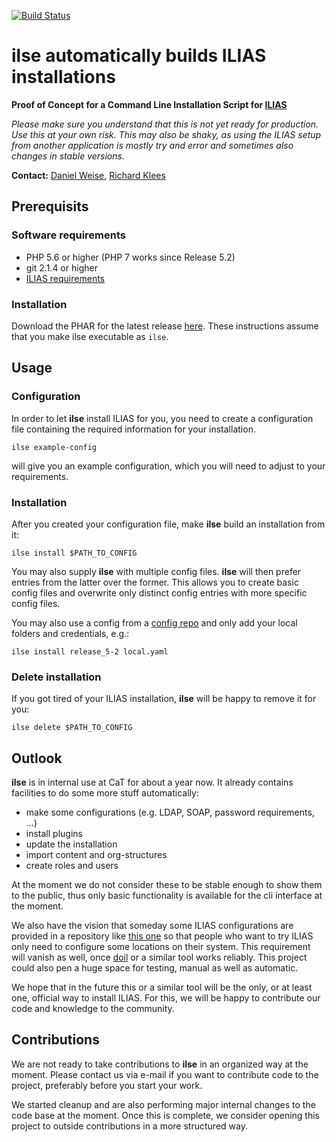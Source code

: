 [![Build Status](https://travis-ci.org/conceptsandtraining/ilias-tool-ilse.svg?branch=master)](https://travis-ci.org/conceptsandtraining/ilias-tool-ilse)

# **ilse** automatically builds ILIAS installations
**Proof of Concept for a Command Line Installation Script for [ILIAS](https://github.com/ILIAS-eLearning/ILIAS)**

*Please make sure you understand that this is not yet ready for production. Use this
at your own risk. This may also be shaky, as using the ILIAS setup from another
application is mostly try and error and sometimes also changes in stable versions.*

**Contact:** [Daniel Weise](https://github.com/daniwe4), [Richard Klees](https://github.com/klees)

## Prerequisits

### Software requirements
* PHP 5.6 or higher (PHP 7 works since Release 5.2)
* git 2.1.4 or higher
* [ILIAS requirements](https://github.com/ILIAS-eLearning/ILIAS/blob/trunk/docs/configuration/install.md)

### Installation
Download the PHAR for the latest release [here](https://github.com/conceptsandtraining/ilias-tool-ilse/releases).
These instructions assume that you make ilse executable as `ilse`.

## Usage

### Configuration
In order to let **ilse** install ILIAS for you, you need to create a configuration file
containing the required information for your installation.

```
ilse example-config
```

will give you an example configuration, which you will need to adjust to your requirements.

### Installation
After you created your configuration file, make **ilse** build an installation
from it:

```
ilse install $PATH_TO_CONFIG
```

You may also supply **ilse** with multiple config files. **ilse** will then prefer
entries from the latter over the former. This allows you to create basic config
files and overwrite only distinct config entries with more specific config files.

You may also use a config from a [config repo](https://github.com/conceptsandtraining/ilias-configs/public)
and only add your local folders and credentials, e.g.:

```
ilse install release_5-2 local.yaml
```

### Delete installation
If you got tired of your ILIAS installation, **ilse** will be happy to remove
it for you:

```
ilse delete $PATH_TO_CONFIG
```

## Outlook
**ilse** is in internal use at CaT for about a year now. It already contains
facilities to do some more stuff automatically:

* make some configurations (e.g. LDAP, SOAP, password requirements, ...)
* install plugins
* update the installation
* import content and org-structures
* create roles and users

At the moment we do not consider these to be stable enough to show them
to the public, thus only basic functionality is available for the cli interface
at the moment.

We also have the vision that someday some ILIAS configurations are provided
in a repository like [this one](https://github.com/conceptsandtraining/ilias-configs-public)
so that people who want to try ILIAS only need to configure some locations
on their system. This requirement will vanish as well, once [doil](https://github.com/conceptsandtraining/ilias-tool-doil)
or a similar tool works reliably. This project could also pen a huge space
for testing, manual as well as automatic.

We hope that in the future this or a similar tool will be the only, or at least one, 
official way to install ILIAS. 
For this, we will be happy to contribute our code and knowledge to the community.

## Contributions
We are not ready to take contributions to **ilse** in an organized way at the moment.
Please contact us via e-mail if you want to contribute code to the project, preferably
before you start your work.

We started cleanup and are also performing major internal changes to the code base 
at the moment. Once this is complete, we consider opening this project to outside 
contributions in a more structured way.
